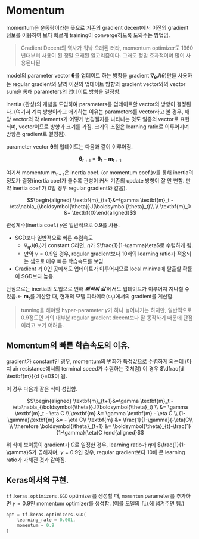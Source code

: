 # Momentum 

momentum은 운동량이라는 뜻으로 기존의 gradient decent에서 이전의 gradient 정보를 이용하여 보다 빠르게 training이 converge하도록 도와주는 방법임.

> Gradient Decent의 역사가 워낙 오래된 터라, momentum optimizer도 1960년대부터 사용이 된 정말 오래된 알고리즘이다. 그래도 정말 효과적이며 많이 사용된다된

model의 parameter vector $\boldsymbol{\theta}$를 업데이트 하는 방향을 gradient $\nabla_{\boldsymbol{\theta}}J(\theta)$만을 사용하는 regular gradient와 달리 이전의 업데이트 방향의 gradient vector와의 vector sum을 통해 parameters의 업데이트 방향을 결정함.

inertia (관성)의 개념을 도입하여 parameters를 업데이트할 vector의 방향이 결정된다. (여기서 계속 방향이라고 애기하는 이유는 parameters를 vector라고 볼 경우, 해당 vector의 각 elements가 어떻게 변경될지를 나타내는 것도 일종의 vector로 표현되며, vector이므로 방향과 크기를 가짐. 크기의 조절은 learning ratio로 이루어지며 방향은 gradient로 결정됨).

parameter vector $\boldsymbol{\theta}$의 업데이트는 다음과 같이 이루어짐.

$$\boldsymbol{\theta}_{t+1}=\boldsymbol{\theta}_{t}+ \textbf{m}_{t+1}$$

여기서 momentum $\textbf{m}_{t+1}$은 inertia coef. (or momentum coef.)$\gamma$를 통해 inertia의 정도가 결정(inertia coef가 클수록 관성이 커서 기존의 update 방향이 잘 안 변함. 만약 inertia coef.가 0일 경우 regular gradient와 같음).

$$\begin{aligned} \textbf{m}_{t+1}&=\gamma \textbf{m}_t - \eta\nabla_{\boldsymbol{\theta}}J(\boldsymbol{\theta}_t)\\ \\ \textbf{m}_0 &= \textbf{0}\end{aligned}$$

관성계수(inertia coef.) $\gamma$은 일반적으로 0.9를 사용.

- SGD보다 일반적으로 빠른 수렴속도
    - $\nabla_{\boldsymbol{\eta}}J(\boldsymbol{\theta}_t)$가 constant $C$라면, $\eta$가 $\frac{1}{1-\gamma}\eta$로 수렴하게 됨.
    - 만약 $\gamma=0.9$일 경우, regular gradient보다 10배의 learning ratio가 적용되는 셈으로 매우 빠른 학습속도를 보임.    
- Gradient 가 0인 곳에서도 업데이트가 이루어지므로 local minima에 탈출할 확률이 SGD보다 높음.

단점으로는 inertia의 도입으로 인해 ***최적의 값*** 에서도 업데이트가 이루어져 지나칠 수 있음.← $\textbf{m}_t$를 계산할 때, 현재의 모델 파라메터($\omega_t$)에서의 gradient를 계산함.

> tunning을 해야할 hyper-parameter $\gamma$가 하나 늘어나기는 하지만, 일반적으로 0.9정도면 거의 대부분 regular gradient decent보다 잘 동작하기 때문에 단점이라고 보기 어려움.


## Momentum의 빠른 학습속도의 이유.

gradient가 constant인 경우, momentum의 변화가 특정값으로 수렴하게 되는데 (마치 air resistance에서의 terminal speed가 수렴하는 것처럼) 이 경우 $\dfrac{d \textbf{m}}{d t}=0$이 됨.

이 경우 다음과 같은 식이 성립함.

$$\begin{aligned} \textbf{m}_{t+1}&=\gamma \textbf{m}_t -\eta\nabla_{\boldsymbol{\theta}}J(\boldsymbol{\theta}_t) \\ &= \gamma \textbf{m}_t - \eta C \\
\textbf{m} &= \gamma \textbf{m} - \eta C \\
(1-\gamma)\textbf{m} &= - \eta C\\
\textbf{m} &= \frac{1}{1-\gamma}(-\eta)C\\ \\
\therefore \boldsymbol{\theta}_{t+1} &= \boldsymbol{\theta}_{t}-\frac{1}{1-\gamma}(\eta)C \end{aligned}$$

위 식에 보이듯이 gradient가  $C$로 일정한 경우, learning ratio가 $\eta$에 $\frac{1}{1-\gamma}$가 곱해지며, $\gamma=0.9$인 경우, regular gradient보다 10배 큰 learning ratio가 가해진 것과 같아짐.

## Keras에서의 구현.

`tf.keras.optimizers.SGD` optimizer를 생성할 때, `momentum` parameter를 추가하면 $\gamma=0.9$인 momentum optimizer를 생성함. (이를 모델의 `fit`에 넘겨주면 됨.)

```Python
opt = tf.keras.optimizers.SGD(
    learning_rate = 0.001,
    momentum = 0.9
)
```


